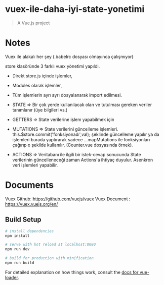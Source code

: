 # vuex-ile-daha-iyi-state-yonetimi

> A Vue.js project

# Notes

Vuex ile alakalı her şey (.babelrc dosyası olmayınca çalışmıyor)

store klasöründe 3 farklı vuex yönetimi yapıldı. 
-   Direkt store.js içinde işlemler, 
-   Modules olarak işlemler,
-   Tüm işlemlerin ayrı ayrı dosyalanarak import edilmesi.

-   STATE => Bir çok yerde kullanılacak olan ve tutulması gereken veriler tanımlanır (üye bilgileri vs.)

-   GETTERS => State verilerine işlem yapabilmek için

-   MUTATIONS => State verilerini güncelleme işlemleri. this.$store.commit('fonksiyonadı',val); şeklinde güncelleme yapılır ya da işlemleri burada yaptırarak sadece ...mapMutations ile fonksiyonları çağırıp o şekilde kullanılır. (Counter.vue dosyasında örnek).

-   ACTIONS => Veritabanı ile ilgili bir istek-cevap sonucunda State verilerinin güncelleneceği zaman Actions'a ihtiyaç duyulur. Asenkron veri işlemleri yapabilir.


# Documents

Vuex Github: https://github.com/vuejs/vuex
Vuex Document : https://vuex.vuejs.org/en/


## Build Setup

``` bash
# install dependencies
npm install

# serve with hot reload at localhost:8080
npm run dev

# build for production with minification
npm run build
```

For detailed explanation on how things work, consult the [docs for vue-loader](http://vuejs.github.io/vue-loader).
